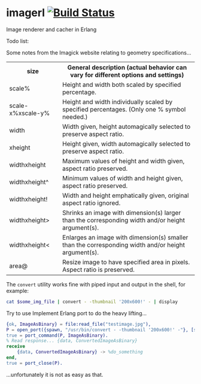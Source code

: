# imagerl [![Build Status](https://travis-ci.org/cobusc/imagerl.png?branch=master)](https://travis-ci.org/cobusc/imagerl)

Image renderer and cacher in Erlang

Todo list:

Some notes from the Imagick website relating to geometry specifications...

<table>
    <tr><th>size</th><th>General description (actual behavior can vary for different options and settings)</th></tr>
    <tr><td>scale%</td><td>Height and width both scaled by specified percentage.</td></tr>
    <tr><td>scale-x%xscale-y%</td><td>Height and width individually scaled by specified percentages. (Only one % symbol needed.)</td></tr>
    <tr><td>width</td><td>Width given, height automagically selected to preserve aspect ratio.</td></tr>
    <tr><td>xheight</td><td>Height given, width automagically selected to preserve aspect ratio.</td></tr>
    <tr><td>widthxheight</td><td>Maximum values of height and width given, aspect ratio preserved.</td></tr>
    <tr><td>widthxheight^</td><td>Minimum values of width and height given, aspect ratio preserved.</td></tr>
    <tr><td>widthxheight!</td><td>Width and height emphatically given, original aspect ratio ignored.</td></tr>
    <tr><td>widthxheight&gt;</td><td>Shrinks an image with dimension(s) larger than the corresponding width and/or height argument(s).</td></tr>
    <tr><td>widthxheight&lt;</td><td>Enlarges an image with dimension(s) smaller than the corresponding width and/or height argument(s).</td></tr>
    <tr><td>area@</td><td>Resize image to have specified area in pixels. Aspect ratio is preserved.</td></tr>
</table>


The `convert` utility works fine with piped input and output in the shell, for example:

```bash
cat $some_img_file | convert - -thumbnail '200x600!' - | display
```

Try to use Implement Erlang port to do the heavy lifting...

```erlang
{ok, ImageAsBinary} = file:read_file("testimage.jpg"),
P = open_port({spawn, "/usr/bin/convert - -thumbnail '200x600!' -"}, [stream, binary]).
true = port_command(P, ImageAsBinary).
% Read response... {data, ConvertedImageAsBinary}
receive
    {data, ConvertedImageAsBinary} -> %do_something 
end,
true = port_close(P).
```
...unfortunately it is not as easy as that.

